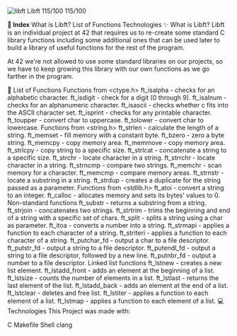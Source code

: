 ![libft](https://user-images.githubusercontent.com/76873228/141696870-31d25b65-131e-40d4-b302-9770f3dee33d.png)
Libft 115/100
115/100


**🔖 Index**
What is Libft?
List of Functions
Technologies
✨ What is Libft?
Libft is an individual project at 42 that requires us to re-create some standard C library functions including some additional ones that can be used later to build a library of useful functions for the rest of the program.

At 42 we're not allowed to use some standard libraries on our projects, so we have to keep growing this library with our own functions as we go farther in the program.

📑 List of Functions
Functions from <ctype.h>
 ft_isalpha - checks for an alphabetic character.
 ft_isdigit - check for a digit (0 through 9).
 ft_isalnum - checks for an alphanumeric character.
 ft_isascii - checks whether c fits into the ASCII character set.
 ft_isprint - checks for any printable character.
 ft_toupper - convert char to uppercase.
 ft_tolower - convert char to lowercase.
Functions from <string.h>
 ft_strlen - calculate the length of a string.
 ft_memset - fill memory with a constant byte.
 ft_bzero - zero a byte string.
 ft_memcpy - copy memory area.
 ft_memmove - copy memory area.
 ft_strlcpy - copy string to a specific size.
 ft_strlcat - concatenate a string to a specific size.
 ft_strchr - locate character in a string.
 ft_strrchr - locate character in a string.
 ft_strncmp - compare two strings.
 ft_memchr - scan memory for a character.
 ft_memcmp - compare memory areas.
 ft_strnstr - locate a substring in a string.
 ft_strdup - creates a duplicate for the string passed as a parameter.
Functions from <stdlib.h>
 ft_atoi - convert a string to an integer.
 ft_calloc - allocates memory and sets its bytes' values to 0.
Non-standard functions
 ft_substr - returns a substring from a string.
 ft_strjoin - concatenates two strings.
 ft_strtrim - trims the beginning and end of a string with a specific set of chars.
 ft_split - splits a string using a char as parameter.
 ft_itoa - converts a number into a string.
 ft_strmapi - applies a function to each character of a string.
 ft_striteri - applies a function to each character of a string.
 ft_putchar_fd - output a char to a file descriptor.
 ft_putstr_fd - output a string to a file descriptor.
 ft_putendl_fd - output a string to a file descriptor, followed by a new line.
 ft_putnbr_fd - output a number to a file descriptor.
Linked list functions
 ft_lstnew - creates a new list element.
 ft_lstadd_front - adds an element at the beginning of a list.
 ft_lstsize - counts the number of elements in a list.
 ft_lstlast - returns the last element of the list.
 ft_lstadd_back - adds an element at the end of a list.
 ft_lstclear - deletes and free list.
 ft_lstiter - applies a function to each element of a list.
 ft_lstmap - applies a function to each element of a list.
💻 Technologies
This Project was made with:

C
Makefile
Shell
clang
